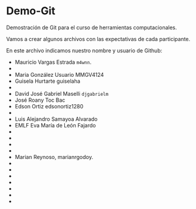 # Demo-Git
Demostración de Git para el curso de herramientas computacionales. 

Vamos a crear algunos archivos con las expectativas de cada participante. 

En este archivo indicamos nuestro nombre y usuario de Github: 

- Mauricio Vargas Estrada `m4wnn`.
- 
- Maria González Usuario MMGV4124
- Guisela Hurtarte guiselaha
- 
- David José Gabriel Maselli `djgabrielm`
- José Roany Toc Bac
- Edson Ortiz edsonortiz1280
- 
- Luis Alejandro Samayoa Alvarado
- EMLF Eva María de León Fajardo
- 
- 
- 
- 
- Marian Reynoso, marianrgodoy.
- 
- 
- 
- 
- 
- 
- 
